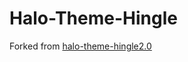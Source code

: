 # Halo-Theme-Hingle
Forked from [halo-theme-hingle2.0](https://github.com/realnovicedev/halo-theme-hingle2.0)